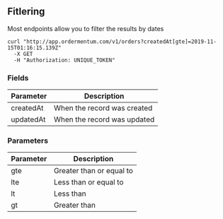 ## Fitlering

Most endpoints allow you to filter the results by dates

```shell
curl "http://app.ordermentum.com/v1/orders?createdAt[gte]=2019-11-15T01:16:15.139Z"
  -X GET
  -H "Authorization: UNIQUE_TOKEN"
```

### Fields

| Parameter | Description                 |
| --------- | --------------------------- |
| createdAt | When the record was created |
| updatedAt | When the record was updated |


### Parameters

| Parameter | Description              |
| --------- | ------------------------ |
| gte       | Greater than or equal to |
| lte       | Less than or equal to    |
| lt        | Less than                |
| gt        | Greater than             |

